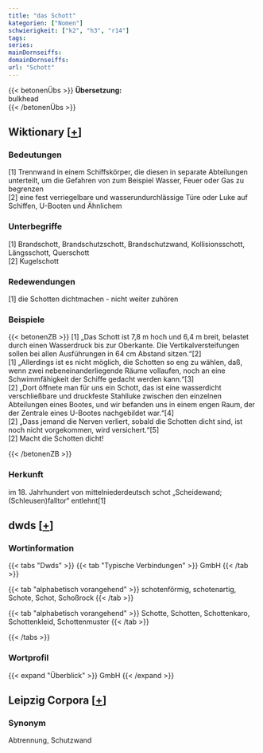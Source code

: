 ```yaml
---
title: "das Schott"
kategorien: ["Nomen"]
schwierigkeit: ["k2", "h3", "r14"]
tags:
series:
mainDornseiffs:
domainDornseiffs:
url: "Schott"
---
```


{{< betonenÜbs >}}
**Übersetzung:**  
bulkhead  
{{< /betonenÜbs >}}

## Wiktionary [[+](https://de.wiktionary.org/wiki/Schott)]

### Bedeutungen
[1] Trennwand in einem Schiffskörper, die diesen in separate Abteilungen unterteilt, um die Gefahren von zum Beispiel Wasser, Feuer oder Gas zu begrenzen  
[2] eine fest verriegelbare und wasserundurchlässige Türe oder Luke auf Schiffen, U-Booten und Ähnlichem  

### Unterbegriffe
[1] Brandschott, Brandschutzschott, Brandschutzwand, Kollisionsschott, Längsschott, Querschott  
[2] Kugelschott  

### Redewendungen
[1] die Schotten dichtmachen - nicht weiter zuhören  

### Beispiele
{{< betonenZB >}}
[1] „Das Schott ist 7,8 m hoch und 6,4 m breit, belastet durch einen Wasserdruck bis zur Oberkante. Die Vertikalversteifungen sollen bei allen Ausführungen in 64 cm Abstand sitzen.“[2]  
[1] „Allerdings ist es nicht möglich, die Schotten so eng zu wählen, daß, wenn zwei nebeneinanderliegende Räume vollaufen, noch an eine Schwimmfähigkeit der Schiffe gedacht werden kann.“[3]  
[2] „Dort öffnete man für uns ein Schott, das ist eine wasserdicht verschließbare und druckfeste Stahlluke zwischen den einzelnen Abteilungen eines Bootes, und wir befanden uns in einem engen Raum, der der Zentrale eines U-Bootes nachgebildet war.“[4]  
[2] „Dass jemand die Nerven verliert, sobald die Schotten dicht sind, ist noch nicht vorgekommen, wird versichert.“[5]  
[2] Macht die Schotten dicht!  

{{< /betonenZB >}}
### Herkunft
im 18. Jahrhundert von mittelniederdeutsch schot „Scheidewand; (Schleusen)falltor“ entlehnt[1]  



## dwds [[+](https://www.dwds.de/wb/Schott)]

### Wortinformation
{{< tabs "Dwds" >}}
{{< tab "Typische Verbindungen" >}}
GmbH
{{< /tab >}}

{{< tab "alphabetisch vorangehend" >}}
schotenförmig, schotenartig, Schote, Schot, Schoßrock
{{< /tab >}}

{{< tab "alphabetisch vorangehend" >}}
Schotte, Schotten, Schottenkaro, Schottenkleid, Schottenmuster
{{< /tab >}}

{{< /tabs >}}

### Wortprofil
{{< expand "Überblick" >}} GmbH {{< /expand >}}

## Leipzig Corpora [[+](https://corpora.uni-leipzig.de/en/res?word=Schott&corpusId=deu_newscrawl-public_2018)]


### Synonym
Abtrennung, Schutzwand

